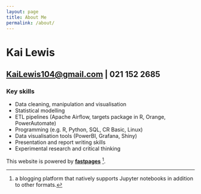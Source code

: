```yaml
---
layout: page
title: About Me
permalink: /about/
---
```


# Kai Lewis

## KaiLewis104@gmail.com | 021 152 2685

### Key skills
* Data cleaning, manipulation and visualisation
* Statistical modelling 
* ETL pipelines (Apache Airflow, targets package in R, Orange, PowerAutomate)
* Programming (e.g. R, Python, SQL, CR Basic, Linux)
* Data visualisation tools (PowerBI, Grafana, Shiny)
* Presentation and report writing skills
* Experimental research and critical thinking




This website is powered by **[fastpages](https://github.com/fastai/fastpages)** [^1].
[^1]:a blogging platform that natively supports Jupyter notebooks in addition to other formats.
